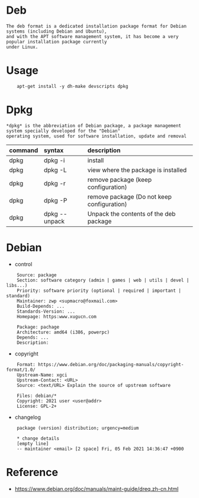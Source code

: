 
# Deb 
    The deb format is a dedicated installation package format for Debian systems (including Debian and Ubuntu), 
    and with the APT software management system, it has become a very popular installation package currently 
    under Linux.

# Usage
```
    apt-get install -y dh-make devscripts dpkg

```

# Dpkg
    *dpkg* is the abbreviation of Debian package, a package management system specially developed for the "Debian" 
    operating system, used for software installation, update and removal
| command | syntax | description |
| :-- | :-- | :-- |
| dpkg | dpkg -i | install |
| dpkg | dpkg -L | view where the package is installed |
| dpkg | dpkg -r | remove package (keep configuration) |
| dpkg | dpkg -P | remove package (Do not keep configuration) | 
| dpkg | dpkg --unpack | Unpack the contents of the deb package |

# Debian
* control
```
    Source: package
    Section: software category (admin | games | web | utils | devel | libs...)
    Priority: software priority (optional | required | important | standard)
    Maintainer: zwp <supmacro@foxmail.com>
    Build-Depends: ...
    Standards-Version: ...
    Homepage: https:www.xugucn.com

    Package: pachage
    Architecture: amd64 (i386, powerpc)
    Depends: ...
    Description: 
```

* copyright
```
    Format: https://www.debian.org/doc/packaging-manuals/copyright-format/1.0/
    Upstream-Name: xgci
    Upstream-Contact: <URL>
    Source: <text/URL> Explain the source of upstream software

    Files: debian/*
    Copyright: 2021 user <user@addr>
    License: GPL-2+
```

* changelog
```
    package (version) distribution; urgency=medium

    * change details
    [empty line]
    -- maintainer <email> [2 space] Fri, 05 Feb 2021 14:36:47 +0900
```


# Reference
* https://www.debian.org/doc/manuals/maint-guide/dreq.zh-cn.html
